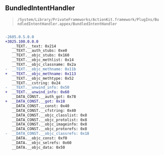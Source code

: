 ## BundledIntentHandler

> `/System/Library/PrivateFrameworks/ActionKit.framework/PlugIns/BundledIntentHandler.appex/BundledIntentHandler`

```diff

-2605.0.5.0.0
+3025.100.0.0.0
   __TEXT.__text: 0x214
   __TEXT.__auth_stubs: 0xe0
   __TEXT.__objc_stubs: 0x160
   __TEXT.__objc_methlist: 0x14
   __TEXT.__objc_classname: 0x2a
-  __TEXT.__objc_methname: 0x11b
+  __TEXT.__objc_methname: 0x113
   __TEXT.__objc_methtype: 0x52
   __TEXT.__cstring: 0x24
-  __TEXT.__unwind_info: 0x50
+  __TEXT.__unwind_info: 0x60
   __DATA_CONST.__auth_got: 0x78
+  __DATA_CONST.__got: 0x18
   __DATA_CONST.__const: 0x40
   __DATA_CONST.__cfstring: 0x40
   __DATA_CONST.__objc_classlist: 0x8
   __DATA_CONST.__objc_protolist: 0x8
   __DATA_CONST.__objc_imageinfo: 0x8
   __DATA_CONST.__objc_protorefs: 0x8
-  __DATA_CONST.__objc_classrefs: 0x18
   __DATA.__objc_const: 0xf0
   __DATA.__objc_selrefs: 0x60
   __DATA.__objc_data: 0x50

```
